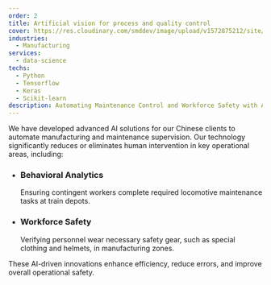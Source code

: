 ```yaml
---
order: 2
title: Artificial vision for process and quality control
cover: https://res.cloudinary.com/smddev/image/upload/v1572875212/site/project/factory-worker.jpg
industries:
  - Manufacturing
services:
  - data-science
techs:
  - Python
  - Tensorflow
  - Keras
  - Scikit-learn
description: Automating Maintenance Control and Workforce Safety with Artificial Vision
---
```

We have developed advanced AI solutions for our Chinese clients to automate manufacturing and maintenance supervision. Our technology significantly reduces or eliminates human intervention in key operational areas, including:

* ### Behavioral Analytics

  Ensuring contingent workers complete required locomotive maintenance tasks at train depots.

* ### Workforce Safety

  Verifying personnel wear necessary safety gear, such as special clothing and helmets, in manufacturing zones.

These AI-driven innovations enhance efficiency, reduce errors, and improve overall operational safety.
